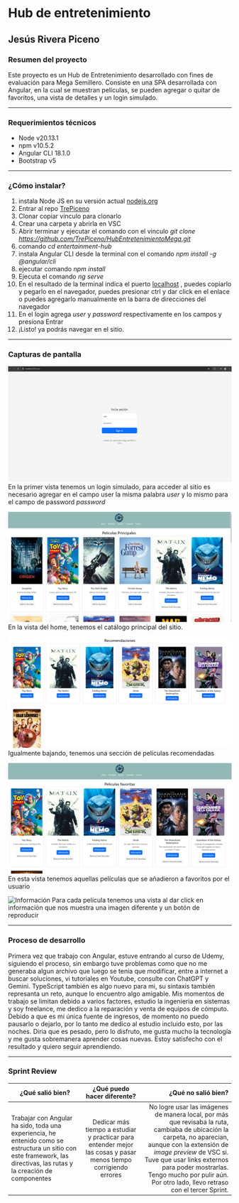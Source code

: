 # Hub de entretenimiento
## Jesús Rivera Piceno
### Resumen del proyecto
Este proyecto es un Hub de Entretenimiento desarrollado con fines de evaluación para Mega Semillero. Consiste en una SPA desarrollada con Angular, en la cual se muestran películas, se pueden agregar o quitar de favoritos, una vista de detalles y un login simulado.
___

### Requerimientos técnicos
- Node v20.13.1
- npm v10.5.2
- Angular CLI 18.1.0
- Bootstrap v5

___
### ¿Cómo instalar?
1. instala Node JS en su versión actual [nodejs.org](https://nodejs.org/en "nodejs.org")
2. Entrar al repo [TrePiceno](https://github.com/TrePiceno "Repo de Jesus")
3. Clonar copiar vinculo para clonarlo
4. Crear una carpeta y abrirla en VSC
5. Abrir terminar y ejecutar el comando con el vinculo *git clone https://github.com/TrePiceno/HubEntretenimientoMega.git*
6. comando *cd entertainment-hub* 
7. instala Angular CLI desde la terminal con el comando *npm install -g @angular/cli*
8. ejecutar comando *npm install*
9. Ejecuta el comando *ng serve*
10. En el resultado de la terminal indica el puerto [localhost](http://localhost:4200/) , puedes copiarlo y pegarlo en el navegador, puedes presionar ctrl y dar click en el enlace o puedes agregarlo manualmente en la barra de direcciones del navegador
11. En el login agrega *user* y *password* respectivamente en los campos y presiona Entrar
12. ¡Listo! ya podrás navegar en el sitio.

---
### Capturas de pantalla
![login](./src/media-repo/login.png "login")
En la primer vista tenemos un login simulado, para acceder al sitio es necesario agregar en el campo user la misma palabra *user* y lo mismo para el campo de password *password*

![Home uno](./src/media-repo/Home1.png "Home uno")
En la vista del home, tenemos el catálogo principal del sitio.

![Home dos](./src/media-repo/Home2.png "Home dos")
Igualmente bajando, tenemos una sección de películas recomendadas

![Favoritos](./src/media-repo/Favoritos.png "Favoritos")
En esta vista tenemos aquellas películas que se añadieron a favoritos por el usuario

![Información](./src/media-repo/Información.png "Información")
Para cada película tenemos una vista al dar click en información que nos muestra una imagen diferente y un botón de reproducir
___
### Proceso de desarrollo
Primera vez que trabajo con Angular, estuve entrando al curso de Udemy, siguiendo el proceso, sin embargo tuve problemas como que no me generaba algun archivo que luego se tenia que modificar, entre a internet a buscar soluciones, vi tutoriales en Youtube, consulte con ChatGPT y Gemini. TypeScript también es algo nuevo para mi, su sintaxis también represanta un reto, aunque lo encuentro algo amigable. Mis momentos de trabajo se limitan debido a varios factores, estudio la ingenieria en sistemas y soy freelance, me dedico a la reparación y venta de equipos de cómputo. Debido a que es mi única fuente de ingresos, de momento no puedo pausarlo o dejarlo, por lo tanto me dedico al estudio incluido esto, por las noches. Diria que es pesado, pero lo disfruto, me gusta mucho la tecnología y me gusta sobremanera aprender cosas nuevas. Estoy satisfecho con el resultado y quiero seguir aprendiendo.
___
### Sprint Review
| ¿Qué salió bien? | ¿Qué puedo hacer diferente? | ¿Qué no salió bien? |
|------------------|:---------------------------:|--------------------:|
|Trabajar con Angular ha sido, toda una experiencia, he entenido como se estructura un sitio con este framework, las directivas, las rutas y la creación de componentes|Dedicar más tiempo a estudiar y practicar para entender mejor las cosas y pasar menos tiempo corrigiendo errores |No logre usar las imágenes de manera local, por más que revisaba la ruta, cambiaba de ubicación la carpeta, no aparecian, aunque con la extensión de *image preview* de VSC si. Tuve que usar links externos para poder mostrarlas. Tengo mucho por pulir aún. Por otro lado, llevo retraso con el tercer Sprint.|
